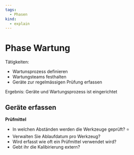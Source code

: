 ```yaml
---
tags:
  - Phasen
kind:
  - explain
---
```

# Phase Wartung

Tätigkeiten:

* Wartunsprozess definieren
* Wartungsteams festhalten
* Geräte zur regelmässigen Prüfung erfassen

Ergebnis: Geräte und Wartungsprozess ist eingerichtet

## Geräte erfassen

**Prüfmittel**

- In welchen Abständen werden die Werkzeuge geprüft? ⭐
- Verwalten Sie Ablaufdatum pro Werkzeug?
- Wird erfasst wie oft ein Prüfmittel verwendet wird?
- Gebt ihr die Kalibirierung extern?